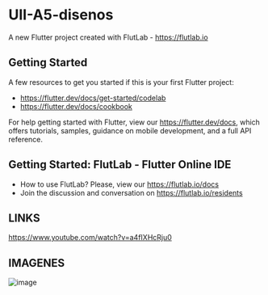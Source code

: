 # UII-A5-disenos

A new Flutter project created with FlutLab - https://flutlab.io

## Getting Started

A few resources to get you started if this is your first Flutter project:

- https://flutter.dev/docs/get-started/codelab
- https://flutter.dev/docs/cookbook

For help getting started with Flutter, view our
https://flutter.dev/docs, which offers tutorials,
samples, guidance on mobile development, and a full API reference.

## Getting Started: FlutLab - Flutter Online IDE

- How to use FlutLab? Please, view our https://flutlab.io/docs
- Join the discussion and conversation on https://flutlab.io/residents
## LINKS
https://www.youtube.com/watch?v=a4fIXHcRju0
## IMAGENES
![image](https://github.com/GuerreroA128/Ull-A5-disenos/assets/143743819/a0543c13-46b3-4af5-8dc6-007c75f77054)

